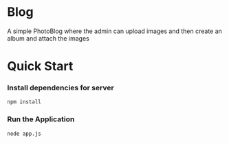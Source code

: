 # Blog
A simple PhotoBlog where the admin can upload images and then create an album and attach the images

# Quick Start

### Install dependencies for server
```
npm install
```

### Run the Application
```
node app.js
```

